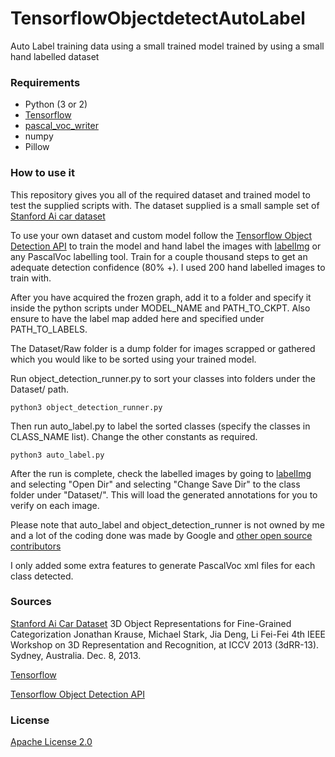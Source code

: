 # TensorflowObjectdetectAutoLabel
Auto Label training data using a small trained model trained by using a small hand labelled dataset


### Requirements

- Python (3 or 2)
- [Tensorflow](https://github.com/tensorflow/tensorflow)
- [pascal_voc_writer](https://github.com/AndrewCarterUK/pascal-voc-writer)
- numpy
- Pillow

### How to use it

This repository gives you all of the required dataset and trained model to test the supplied scripts with. The dataset supplied is a small sample set of [Stanford Ai car dataset](http://ai.stanford.edu/~jkrause/cars/car_dataset.html)

To use your own dataset and custom model follow the [Tensorflow Object Detection API](https://github.com/tensorflow/models/tree/master/research/object_detection) to train the model and hand label the images with [labelImg](https://github.com/tzutalin/labelImg) or any PascalVoc labelling tool. Train for a couple thousand steps to get an adequate detection confidence (80% +). I used 200 hand labelled images to train with.

After you have acquired the frozen graph, add it to a folder and specify it inside the python scripts under MODEL_NAME and PATH_TO_CKPT. Also ensure to have the label map added here and specified under PATH_TO_LABELS. 

The Dataset/Raw folder is a dump folder for images scrapped or gathered which you would like to be sorted using your trained model. 

Run object_detection_runner.py to sort your classes into folders under the Dataset/ path. 

    python3 object_detection_runner.py
    
Then run auto_label.py to label the sorted classes (specify the classes in CLASS_NAME list). Change the other constants as required. 

    python3 auto_label.py
    
After the run is complete, check the labelled images by going to [labelImg](https://github.com/tzutalin/labelImg) and selecting "Open Dir" and selecting "Change Save Dir" to the class folder under "Dataset/". This will load the generated annotations for you to verify on each image. 

Please note that auto_label and object_detection_runner is not owned by me and a lot of the coding done was made by Google and [other open source contributors](https://github.com/bourdakos1/Custom-Object-Detection)

I only added some extra features to generate PascalVoc xml files for each class detected.

### Sources

[Stanford Ai Car Dataset](http://ai.stanford.edu/~jkrause/cars/car_dataset.html)
3D Object Representations for Fine-Grained Categorization
Jonathan Krause, Michael Stark, Jia Deng, Li Fei-Fei
4th IEEE Workshop on 3D Representation and Recognition, at ICCV 2013 (3dRR-13). Sydney, Australia. Dec. 8, 2013.

[Tensorflow](https://github.com/tensorflow/tensorflow)

[Tensorflow Object Detection API](https://github.com/tensorflow/models/tree/master/research/object_detection)


### License

[Apache License 2.0](https://github.com/Benehiko/TensorflowObjectdetectAutoLabel/blob/master/LICENSE)
